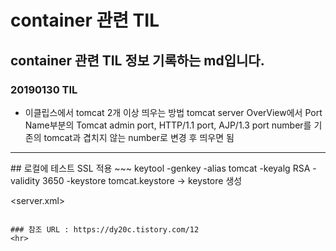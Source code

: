 # container 관련 TIL
## container 관련 TIL 정보 기록하는 md입니다.
### 20190130 TIL
* 이클립스에서 tomcat 2개 이상 띄우는 방법
tomcat server OverView에서 Port Name부분의 Tomcat admin port, HTTP/1.1 port, AJP/1.3 port number를 기존의 tomcat과 겹치지 않는 number로 변경 후 띄우면 됨
<hr>
## 로컬에 테스트 SSL 적용
~~~
keytool -genkey -alias tomcat -keyalg RSA -validity 3650 -keystore tomcat.keystore -> keystore 생성

<!-- tomcat 설정 변경(keystore 경로 및 비밀번호 설정) --> 
<server.xml>
<Connector port="8443" protocol="HTTP/1.1" maxThreads="150" scheme="https" secure="true" sslProtocol="TLS"
    	KeystoreFile="C:\eGovCI-3.8.0_64bit\bin\tomcat.keystore" SSLEnabled="true" clientAuth="false" keystorePass="dldks12!@" type="RSA"> 
</Connector>
~~~

### 참조 URL : https://dy20c.tistory.com/12
<hr>


































